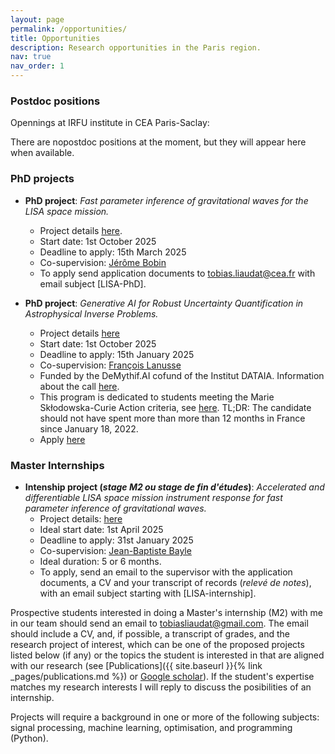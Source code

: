 ```yaml
---
layout: page
permalink: /opportunities/
title: Opportunities
description: Research opportunities in the Paris region.
nav: true
nav_order: 1
---
```



### Postdoc positions

Opennings at IRFU institute in CEA Paris-Saclay:

There are nopostdoc positions at the moment, but they will appear here when available.


### PhD projects

<!-- Three PhD projects will be opening soon for a start date of October 2025. Stay tuned for more info!  -->

- __PhD project__: _Fast parameter inference of gravitational waves for the LISA space mission._
    - Project details [here](/assets/opportunities/2025_PhD_subject_LISA_EN.pdf).
    - Start date: 1st October 2025
    - Deadline to apply: 15th March 2025
    - Co-supervision: [Jérôme Bobin](https://scholar.google.com/citations?user=2IWDmk8AAAAJ&hl=en&oi=ao)
    - To apply send application documents to [tobias.liaudat@cea.fr](mailto:tobias.liaudat@cea.fr) with email subject [LISA-PhD].

- __PhD project__: _Generative AI for Robust Uncertainty Quantification in Astrophysical Inverse Problems._ 
    - Project details [here](/assets/opportunities/2025_PhD_subject-DeMythif.AI.pdf)
    - Start date: 1st October 2025  
    - Deadline to apply: 15th January 2025
    - Co-supervision: [François Lanusse](https://flanusse.net)
    - Funded by the DeMythif.AI cofund of the Institut DATAIA. Information about the call [here](https://www.dataia.eu/ouvert-cofund-demythifai-appel-candidatures-2024). 
    - This program is dedicated to students meeting the Marie Skłodowska-Curie Action criteria, see [here](https://www.dataia.eu/ouvert-cofund-demythifai-appel-candidatures-2024). TL;DR: The candidate should not have spent more than more than 12 months in France since January 18, 2022.
    - Apply [here](https://adum.fr/as/ed/voirproposition.pl?site=PSaclay&matricule_prop=59515&langue=en)


<!-- There are no PhD projects at the moment, but they will appear here when available. -->


### Master Internships

- **Intenship project (_stage M2 ou stage de fin d'études_)**: _Accelerated and differentiable LISA space mission instrument response for fast parameter inference of gravitational waves._
    - Project details: [here](/assets/opportunities/2025_internship_stageM2_LISA.pdf)
    - Ideal start date: 1st April 2025  
    - Deadline to apply: 31st January 2025
    - Co-supervision: [Jean-Baptiste Bayle](https://inspirehep.net/authors/1881111)
    - Ideal duration: 5 or 6 months.
    - To apply, send an email to the supervisor with the application documents, a CV and your transcript of records (_relevé de notes_), with an email subject starting with [LISA-internship].


Prospective students interested in doing a Master's internship (M2) with me in our team should send an email to [tobiasliaudat@gmail.com](mailto:tobiasliaudat@gmail.com). The email should include a CV, and, if possible, a transcript of grades, and the research project of interest, which can be one of the proposed projects listed below (if any) or the topics the student is interested in that are aligned with our research (see [Publications]({{ site.baseurl }}{% link _pages/publications.md %}) or [Google scholar](https://scholar.google.com/citations?user=5YLM_sEAAAAJ)). If the student's expertise matches my research interests I will reply to discuss the posibilities of an internship. 

Projects will require a background in one or more of the following subjects: signal processing, machine learning, optimisation, and programming (Python).


<!-- <!-- - **Intenship project**: _Point Spread Function Modelling with Neural Fields and a Differentiable Optical Model._ Details [here](/assets/opportunities/2024_internship_offer_n1.pdf). -->

